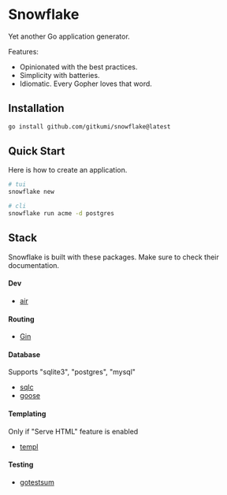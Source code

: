 # Snowflake

Yet another Go application generator.

Features:
- Opinionated with the best practices.
- Simplicity with batteries.
- Idiomatic. Every Gopher loves that word.

## Installation


```sh
go install github.com/gitkumi/snowflake@latest
```

## Quick Start

Here is how to create an application.

```sh
# tui
snowflake new

# cli
snowflake run acme -d postgres
```

## Stack

Snowflake is built with these packages. Make sure to check their documentation.

#### Dev

- [air](https://github.com/air-verse/air)

#### Routing

- [Gin](https://gin-gonic.com/)

#### Database

Supports "sqlite3", "postgres", "mysql"

- [sqlc](https://github.com/sqlc-dev/sqlc)
- [goose](https://github.com/pressly/goose)

#### Templating 

Only if "Serve HTML" feature is enabled

- [templ](https://templ.guide) 


#### Testing

- [gotestsum](https://github.com/gotestyourself/gotestsum)
